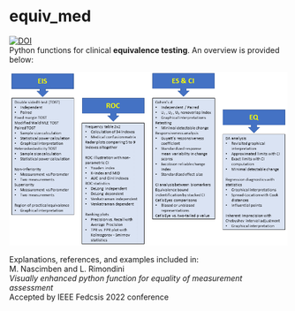 # equiv_med
[![DOI](https://zenodo.org/badge/DOI/10.5281/zenodo.6504217.svg)](https://doi.org/10.5281/zenodo.6504217)<br />
Python functions for clinical **equivalence testing**. An overview is provided below:<br />

![Function_Overview](/schema3.png)

Explanations, references, and examples included in:<br />
M. Nascimben and L. Rimondini <br />
*Visually enhanced python function for equality of measurement assessment*<br />
Accepted by IEEE Fedcsis 2022 conference<br />
